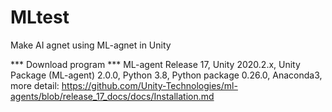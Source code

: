# MLtest
 Make AI agnet using ML-agnet in Unity

*** Download program ***
ML-agent Release 17,
Unity 2020.2.x,
Unity Package (ML-agent) 2.0.0,
Python 3.8,
Python package 0.26.0,
Anaconda3,
more detail: https://github.com/Unity-Technologies/ml-agents/blob/release_17_docs/docs/Installation.md
